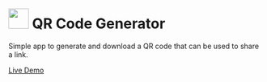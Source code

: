 # <img src="https://user-images.githubusercontent.com/70295997/217451687-b613da87-aef3-45aa-a59a-b68f607d4320.png" width=40> QR Code Generator

Simple app to generate and download a QR code that can be used to share a link.

[Live Demo]()
